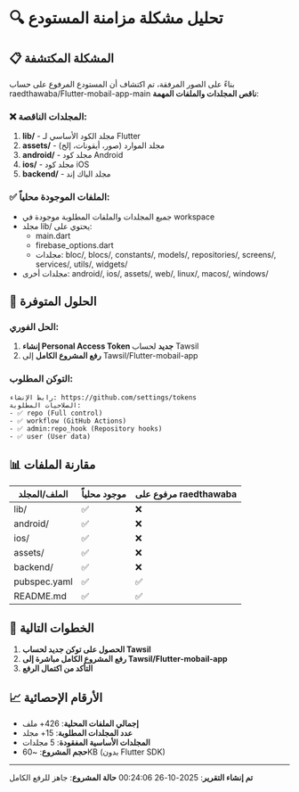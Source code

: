 # 🔍 تحليل مشكلة مزامنة المستودع

## 📋 المشكلة المكتشفة

بناءً على الصور المرفقة، تم اكتشاف أن المستودع المرفوع على حساب raedthawaba/Flutter-mobail-app-main **ناقص المجلدات والملفات المهمة**:

### ❌ المجلدات الناقصة:
1. **lib/** - مجلد الكود الأساسي لـ Flutter
2. **assets/** - مجلد الموارد (صور، أيقونات، إلخ)
3. **android/** - مجلد كود Android
4. **ios/** - مجلد كود iOS
5. **backend/** - مجلد الباك إند

### ✅ الملفات الموجودة محلياً:
- جميع المجلدات والملفات المطلوبة موجودة في workspace
- مجلد lib/ يحتوي على:
  - main.dart
  - firebase_options.dart
  - مجلدات: bloc/, blocs/, constants/, models/, repositories/, screens/, services/, utils/, widgets/
- مجلدات أخرى: android/, ios/, assets/, web/, linux/, macos/, windows/

## 🔧 الحلول المتوفرة

### الحل الفوري:
1. **إنشاء Personal Access Token جديد** لحساب Tawsil
2. **رفع المشروع الكامل** إلى Tawsil/Flutter-mobail-app

### التوكن المطلوب:
```
رابط الإنشاء: https://github.com/settings/tokens
الصلاحيات المطلوبة:
- ✅ repo (Full control)
- ✅ workflow (GitHub Actions)
- ✅ admin:repo_hook (Repository hooks)
- ✅ user (User data)
```

## 📊 مقارنة الملفات

| الملف/المجلد | موجود محلياً | مرفوع على raedthawaba |
|-------------|--------------|----------------------|
| lib/ | ✅ | ❌ |
| android/ | ✅ | ❌ |
| ios/ | ✅ | ❌ |
| assets/ | ✅ | ❌ |
| backend/ | ✅ | ❌ |
| pubspec.yaml | ✅ | ✅ |
| README.md | ✅ | ✅ |

## 🚀 الخطوات التالية

1. **الحصول على توكن جديد لحساب Tawsil**
2. **رفع المشروع الكامل مباشرة إلى Tawsil/Flutter-mobail-app**
3. **التأكد من اكتمال الرفع**

## 📈 الأرقام الإحصائية

- **إجمالي الملفات المحلية**: 426+ ملف
- **عدد المجلدات المطلوبة**: 15+ مجلد
- **المجلدات الأساسية المفقودة**: 5 مجلدات
- **حجم المشروع**: ~60KB (بدون Flutter SDK)

---

**تم إنشاء التقرير**: 2025-10-26 00:24:06
**حالة المشروع**: جاهز للرفع الكامل
